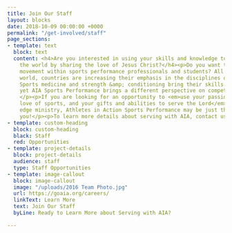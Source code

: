 ```yaml
---
title: Join Our Staff
layout: blocks
date: 2018-10-09 00:00:00 +0000
permalink: "/get-involved/staff"
page_sections:
- template: text
  block: text
  content: <h4>Are you interested in using your skills and knowledge to help change
    the world by sharing the love of Jesus Christ?</h4><p>Do you want to inspire a
    movement within sports performance professionals and students? All around the
    world, countries are increasing their emphasis in the disciplines of sports performance.
    Sports medicine and strength &amp; conditioning bring their skills to others,
    yet AIA Sports Performance brings a different perspective on competition as well.
    </p><p>If you are looking for an opportunity to <em>use your passion for God,
    love of sports, and your gifts and abilities to serve the Lord</em> in a cutting
    edge ministry, Athletes in Action Sports Performance may be just the place for
    you!</p><p>To learn more details about serving with AIA, contact us at <a href="mailto:sportsperformance@athletesinaction.org">sportsperformance@athletesinaction.org</a>.</p>
- template: custom-heading
  block: custom-heading
  black: Staff
  red: Opportunities
- template: project-details
  block: project-details
  audience: staff
  type: Staff Opportunities
- template: image-callout
  block: image-callout
  image: "/uploads/2016 Team Photo.jpg"
  url: https://goaia.org/careers/
  linkText: Learn More
  text: Join Our Staff
  byLine: Ready to Learn More about Serving with AIA?

---
```

